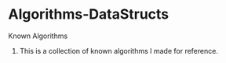 # Algorithms-DataStructs
Known Algorithms

1. This is a collection of known algorithms I made for reference. 
